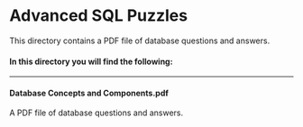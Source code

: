 # Advanced SQL Puzzles

This directory contains a PDF file of database questions and answers.

#### In this directory you will find the following:
----

#### Database Concepts and Components.pdf
A PDF file of database questions and answers.
